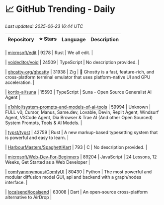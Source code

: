 # 📈 GitHub Trending - Daily

_Last updated: 2025-06-23 16:44 UTC_

| Repository | ⭐ Stars | Language | Description |
|------------|--------:|----------|-------------|

| [microsoft/edit](https://github.com/microsoft/edit) | 9278 | Rust | We all edit. |

| [voideditor/void](https://github.com/voideditor/void) | 24509 | TypeScript | No description provided. |

| [ghostty-org/ghostty](https://github.com/ghostty-org/ghostty) | 31938 | Zig | 👻 Ghostty is a fast, feature-rich, and cross-platform terminal emulator that uses platform-native UI and GPU acceleration. |

| [kortix-ai/suna](https://github.com/kortix-ai/suna) | 15593 | TypeScript | Suna - Open Source Generalist AI Agent |

| [x1xhlol/system-prompts-and-models-of-ai-tools](https://github.com/x1xhlol/system-prompts-and-models-of-ai-tools) | 59994 | Unknown | FULL v0, Cursor, Manus, Same.dev, Lovable, Devin, Replit Agent, Windsurf Agent, VSCode Agent, Dia Browser & Trae AI (And other Open Sourced) System Prompts, Tools & AI Models. |

| [typst/typst](https://github.com/typst/typst) | 42759 | Rust | A new markup-based typesetting system that is powerful and easy to learn. |

| [HarbourMasters/SpaghettiKart](https://github.com/HarbourMasters/SpaghettiKart) | 793 | C | No description provided. |

| [microsoft/Web-Dev-For-Beginners](https://github.com/microsoft/Web-Dev-For-Beginners) | 89204 | JavaScript | 24 Lessons, 12 Weeks, Get Started as a Web Developer |

| [comfyanonymous/ComfyUI](https://github.com/comfyanonymous/ComfyUI) | 80430 | Python | The most powerful and modular diffusion model GUI, api and backend with a graph/nodes interface. |

| [localsend/localsend](https://github.com/localsend/localsend) | 63008 | Dart | An open-source cross-platform alternative to AirDrop |
